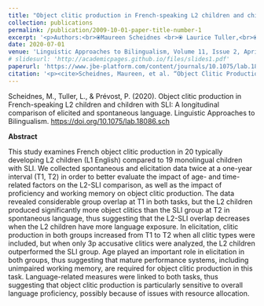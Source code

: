 ```yaml
---
title: "Object clitic production in French-speaking L2 children and children with SLI: A longitudinal comparison of elicited and spontaneous language"
collection: publications
permalink: /publication/2009-10-01-paper-title-number-1
excerpt: '<p>Authors:<br>⦿Maureen Scheidnes <br>⦿ Laurice Tuller,<br>⦿ Philippe Prévost.</p>'
date: 2020-07-01
venue: 'Linguistic Approaches to Bilingualism, Volume 11, Issue 2, April 2021 (pages 259-288)'
# slidesurl: 'http://academicpages.github.io/files/slides1.pdf'
paperurl: 'https://www.jbe-platform.com/content/journals/10.1075/lab.18086.sch'
citation: '<p><cite>Scheidnes, Maureen, et al. “Object Clitic Production in French-Speaking L2 Children and Children with SLI: A Longitudinal Comparison of Elicited and Spontaneous Language.” Linguistic Approaches to Bilingualism, John Benjamins, 7 Jan. 2020, doi.org/10.1075/lab.18086.sch.</cite></p>'
---
```


Scheidnes, M., Tuller, L., & Prévost, P. (2020). Object clitic production in French-speaking L2 children and children with SLI: A longitudinal comparison of elicited and spontaneous language. Linguistic Approaches to Bilingualism. https://doi.org/10.1075/lab.18086.sch

<p><b>Abstract</b></p>
This study examines French object clitic production in 20 typically developing L2 children (L1 English) compared to 19 monolingual children with SLI. We collected spontaneous and elicitation data twice at a one-year interval (T1, T2) in order to better evaluate the impact of age- and time-related factors on the L2-SLI comparison, as well as the impact of proficiency and working memory on object clitic production. The data revealed considerable group overlap at T1 in both tasks, but the L2 children produced significantly more object clitics than the SLI group at T2 in spontaneous language, thus suggesting that the L2-SLI overlap decreases when the L2 children have more language exposure. In elicitation, clitic production in both groups increased from T1 to T2 when all clitic types were included, but when only 3p accusative clitics were analyzed, the L2 children outperformed the SLI group. Age played an important role in elicitation in both groups, thus suggesting that mature performance systems, including unimpaired working memory, are required for object clitic production in this task. Language-related measures were linked to both tasks, thus suggesting that object clitic production is particularly sensitive to overall language proficiency, possibly because of issues with resource allocation.